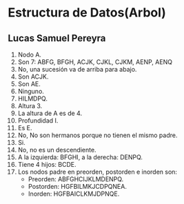 # Estructura de Datos(Arbol)
## Lucas Samuel Pereyra

1. Nodo A.
2. Son 7: ABFG, BFGH, ACJK, CJKL, CJKM, AENP, AENQ
3. No, una sucesión va de arriba para abajo.
4. Son ACJK.
5. Son AE.
6. Ninguno.
7. HILMDPQ.
8. Altura 3.
9. La altura de A es de 4.
10. Profundidad I.
11. Es E.
12. No, No son hermanos porque no tienen el mismo padre. 
13. Si.
14. No, no es un descendiente.
15. A la izquierda: BFGHI, a la derecha: DENPQ.
16. Tiene 4 hijos: BCDE.
17. Los nodos padre en preorden, postorden e inorden son:
    * Preorden: ABFGHCIJKLMDENPQ.
    * Postorden: HGFBILMKJCDPQNEA.
    * Inorden: HGFBAICLKMJDPNQE.
